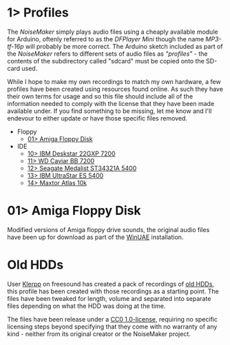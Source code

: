 # 1> Profiles
The *NoiseMaker* simply plays audio files using a cheaply available module for Arduino, oftenly referred to as the *DFPlayer Mini* though the name *MP3-tf-16p* will probably be more correct. The Arduino sketch included as part of the *NoiseMaker* refers to different sets of audio files as *"profiles"* - the contents of the subdirectory called "sdcard" must be copied onto the SD-card used.

While I hope to make my own recordings to match my own hardware, a few profiles have been created using resources found online. As such they have their own terms for usage and so this file should include all of the information needed to comply with the license that they have been made available under. If you find something to be missing, let me know and I'll endevour to either update or have those specific files removed.

- Floppy
  - [01> Amiga Floppy Disk](#01-amiga-floppy)
- IDE
  - [10> IBM Deskstar 22GXP 7200](#old-hdds)
  - [11> WD Caviar BB 7200](#old-hdds)
  - [12> Seagate Medalist ST34321A 5400](#old-hdds)
  - [13> IBM UltraStar ES 5400](#old-hdds)
  - [14> Maxtor Atlas 10k](#old-hdds)

# 01> Amiga Floppy Disk
Modified versions of Amiga floppy drive sounds, the original audio files have been up for download as part of the [WinUAE](https://www.winuae.net/download/) installation.

# Old HDDs
User [Klerpp](https://freesound.org/people/Klerrp/) on freesound has created a pack of recordings of [old HDDs](https://freesound.org/people/Klerrp/packs/8850/?page=3#sound), this profile has been created with those recordings as a starting point. The files have been tweaked for length, volume and separated into separate files depending on what the HDD was doing at the time.

The files have been release under a [CC0 1.0-license](https://creativecommons.org/publicdomain/zero/1.0/), requiring no specific licensing steps beyond specifying that they come with no warranty of any kind - neither from its original creator or the NoiseMaker project.